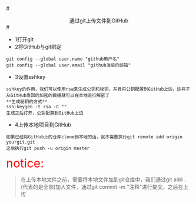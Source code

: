 #<center>通过git上传文件到GitHub</center>#
- 1打开git
- 2将GitHub与git绑定

```
git config --global user.name "github用户名"
git config --global user.email "github注册的邮箱"
```
- 3设置sshkey
```
sshkey的作用，我们可以使用rsa来生成公钥和秘钥，并且将公钥配置到GitHub上边，这样子从GitHub发回的加密的数据就可以在本地进行解密了
**生成秘钥的方式**
ssh-keygen -t rsa -C ""
生成之后打开，公钥配置到GitHub上边
```
- 4上传本地项目到GitHub
```
如果已经将GitHub上的仓库clone到本地的话，就不需要执行git remote add origin yourgit.git
之后执行git push -u origin master
```

<font color=red size=6>notice:</font>
> 在上传本地文件之前，需要将本地文件加到git仓库中，我们通过git add .(代表的是全部)加入文件，通过git commit -m "注释"进行提交。之后在上传
